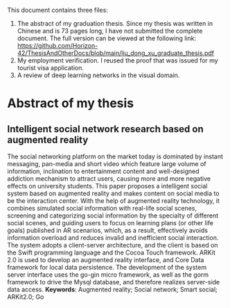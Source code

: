 This document contains three files:
1. The abstract of my graduation thesis. Since my thesis was written in Chinese and is 73 pages long, I have not submitted the complete document. The full version can be viewed at the following link: 
https://github.com/Horizon-42/ThesisAndOtherDocs/blob/main/liu_dong_xu_graduate_thesis.pdf
2. My employment verification. I reused the proof that was issued for my tourist visa application.
3. A review of deep learning networks in the visual domain.

# Abstract of my thesis

## Intelligent social network research based on augmented reality

The social networking platform on the market today is dominated by instant messaging,
pan-media and short video which feature large volume of information, inclination to
entertainment content and well-designed addiction mechanism to attract users, causing more and more negative effects on university students.
This paper proposes a intelligent social system based on augmented reality and makes
content on social media to be the interaction center. With the help of augmented reality technology, it combines simulated social information with real-life social scenes, screening and categorizing social information by the specialty of different social scenes, and guiding users to focus on learning plans (or other life goals) published in AR scenarios, which, as a result, effectively avoids information overload and reduces invalid and inefficient social interaction. The system adopts a client-server architecture, and the client is based on the Swift programming language and the Cocoa Touch framework. ARKit 2.0 is used to develop an augmented reality interface, and Core Data framework for local data persistence. The development of the system server interface uses the go-gin micro framework, as well as the gorm framework to drive the Mysql database, and therefore realizes server-side data access.
**Keywords**: Augmented reality; Social network; Smart social; ARKit2.0; Go